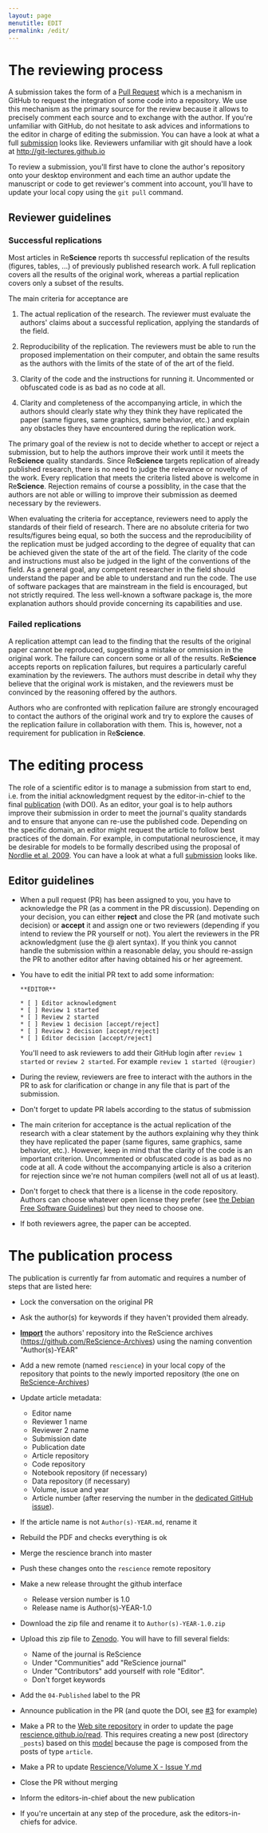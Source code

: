 ```yaml
---
layout: page
menutitle: EDIT
permalink: /edit/
---
```



# The reviewing process

A submission takes the form of a
[Pull Request](https://help.github.com/articles/using-pull-requests/) which is
a mechanism in GitHub to request the integration of some code into a
repository. We use this mechanism as the primary source for the review because
it allows to precisely comment each source and to exchange with the author. If
you're unfamiliar with GitHub, do not hesitate to ask advices and informations
to the editor in charge of editing the submission. You can have a look at what
a full [submission](https://github.com/ReScience/ReScience-submission/pull/3)
looks like. Reviewers unfamiliar with git should have a look at
http://git-lectures.github.io

To review a submission, you'll first have to clone the author's repository onto
your desktop environment and each time an author update the manuscript or code
to get reviewer's comment into account, you'll have to update your local copy
using the `git pull` command.

## Reviewer guidelines

### Successful replications

Most articles in Re**Science** reports th successful replication of the
results (figures, tables, ...) of previously published research work.
A full replication covers all the results of the original work, whereas
a partial replication covers only a subset of the results.

The main criteria for acceptance are

 1. The actual replication of the research. The reviewer must evaluate
    the authors' claims about a successful replication, applying the
    standards of the field.

 2. Reproducibility of the replication. The reviewers must be able
    to run the proposed implementation on their computer, and obtain
    the same results as the authors with the limits of the state of
    of the art of the field.

 3. Clarity of the code and the instructions for running it.
    Uncommented or obfuscated code is as bad as no code at all.

 4. Clarity and completeness of the accompanying article, in which the
    authors should clearly state why they think they have replicated
    the paper (same figures, same graphics, same behavior, etc.) and
    explain any obstacles they have encountered during the replication
    work.

The primary goal of the review is not to decide whether to accept or
reject a submission, but to help the authors improve their work until
it meets the Re**Science** quality standards. Since Re**Science**
targets replication of already published research, there is no need to
judge the relevance or novelty of the work. Every replication that
meets the criteria listed above is welcome in Re**Science**.
Rejection remains of course a possiblity, in the case that the
authors are not able or willing to improve their submission as
deemed necessary by the reviewers.

When evaluating the criteria for acceptance, reviewers need to apply
the standards of their field of research. There are no absolute
criteria for two results/figures being equal, so both the success and
the reproducibility of the replication must be judged according to
the degree of equality that can be achieved given the state of the
art of the field. The clarity of the code and instructions must also
be judged in the light of the conventions of the field. As a general
goal, any competent researcher in the field should understand the
paper and be able to understand and run the code. The use of
software packages that are mainstream in the field is encouraged,
but not strictly required. The less well-known a software package
is, the more explanation authors should provide concerning its
capabilities and use.

### Failed replications

A replication attempt can lead to the finding that the results of the
original paper cannot be reproduced, suggesting a mistake or ommission
in the original work. The failure can concern some or all of the results.
Re**Science** accepts reports on replication failures, but requires a
particularly careful examination by the reviewers. The authors must describe
in detail why they believe that the original work is mistaken, and the
reviewers must be convinced by the reasoning offered by the authors.

Authors who are confronted with replication failure are strongly encouraged
to contact the authors of the original work and try to explore the causes
of the replication failure in collaboration with them. This is, however, not
a requirement for publication in Re**Science**.


# The editing process

The role of a scientific editor is to manage a submission from start to end, i.e.
from the initial acknowledgment request by the editor-in-chief to the final
[publication](../read) (with DOI). As an editor, your goal is to help authors improve their
submission in order to meet the journal's quality standards and to ensure that anyone
can re-use the published code. Depending on the specific domain, an editor might
request the article to follow best practices of the domain. For example,
in computational neuroscience, it may be desirable for models to be formally
described using the proposal of
[Nordlie et al, 2009](http://journals.plos.org/ploscompbiol/article?id=10.1371/journal.pcbi.1000456). You
can have a look at what a full
[submission](https://github.com/ReScience/ReScience-submission/pull/3) looks
like.


## Editor guidelines

* When a pull request (PR) has been assigned to you, you have to acknowledge
   the PR (as a comment in the PR discussion). Depending on your decision, you
   can either **reject** and close the PR (and motivate such decision) or
   **accept** it and assign one or two reviewers (depending if you intend to
   review the PR yourself or not). You alert the reviewers in the PR
   acknowledgment (use the @ alert syntax). If you think you cannot handle the
   submission within a reasonable delay, you should re-assign the PR to another editor
   after having obtained his or her agreement.

* You have to edit the initial PR text to add some information:

  ```
  **EDITOR**

  * [ ] Editor acknowledgment
  * [ ] Review 1 started
  * [ ] Review 2 started
  * [ ] Review 1 decision [accept/reject]
  * [ ] Review 2 decision [accept/reject]
  * [ ] Editor decision [accept/reject]
  ```

   You'll need to ask reviewers to add their GitHub login after `review 1
   started` or `review 2 started`.  For example `review 1 started (@rougier)`

* During the review, reviewers are free to interact with the authors in the PR to ask for
  clarification or change in any file that is part of the submission.

* Don't forget to update PR labels according to the status of submission

* The main criterion for acceptance is the actual replication of the research
  with a clear statement by the authors explaining why they think they have
  replicated the paper (same figures, same graphics, same behavior,
  etc.). However, keep in mind that the clarity of the code is an important
  criterion. Uncommented or obfuscated code is as bad as no code at all. A code
  without the accompanying article is also a criterion for rejection since
  we're not human compilers (well not all of us at least).

* Don't forget to check that there is a license in the code repository. Authors can
  choose whatever open license they prefer (see
  [the Debian Free Software Guidelines](https://www.debian.org/social_contract#guidelines))
  but they need to choose one.

* If both reviewers agree, the paper can be accepted.


# The publication process

The publication is currently far from automatic and requires a number of steps
that are listed here:
  
  * Lock the conversation on the original PR
  * Ask the author(s) for keywords if they haven't provided them already.
  * **[Import](https://import.github.com/)** the authors' repository into the
    ReScience archives (https://github.com/ReScience-Archives) using the naming
    convention "Author(s)-YEAR"
  * Add a new remote (named `rescience`) in your local copy of the repository
    that points to the newly imported repository (the one on
    [ReScience-Archives](https://github.com/ReScience-Archives))
  * Update article metadata:
    - Editor name
    - Reviewer 1 name
    - Reviewer 2 name
    - Submission date
    - Publication date
    - Article repository
    - Code repository
    - Notebook repository (if necessary)
    - Data repository (if necessary)
    - Volume, issue and year
    - Article number (after reserving the number in the [dedicated GitHub
      issue](https://github.com/ReScience/ReScience/issues/48)).
  * If the article name is not `Author(s)-YEAR.md`, rename it
  * Rebuild the PDF and checks everything is ok
  * Merge the rescience branch into master
  * Push these changes onto the `rescience` remote repository
  * Make a new release throught the github interface
    - Release version number is 1.0
    - Release name is Author(s)-YEAR-1.0
   
  * Download the zip file and rename it to `Author(s)-YEAR-1.0.zip`
  * Upload this zip file to [Zenodo](https://zenodo.org/deposit/?c=rescience).
    You will have to fill several fields:
    - Name of the journal is ReScience
    - Under "Communities" add "ReScience journal" 
    - Under "Contributors" add yourself with role "Editor".
    - Don't forget keywords
  
  * Add the `04-Published` label to the PR
  * Announce publication in the PR (and quote the DOI, see
    [#3](https://github.com/ReScience/ReScience-submission/pull/3) for example)
  * Make a PR to the [Web site repository](https://github.com/ReScience/rescience.github.io)
    in order to update the page [rescience.github.io/read](http://rescience.github.io/read/). 
    This requires creating a new post (directory `_posts`) based on this
    [model](https://raw.githubusercontent.com/rougier/rescience.github.io/master/_posts/2015-08-14-Topalidou-Rougier.md)
    because the page is composed from the posts of type `article`.
  * Make a PR to update [Rescience/Volume X - Issue Y.md](https://github.com/ReScience/ReScience)
  * Close the PR without merging
  * Inform the editors-in-chief about the new publication
  * If you're uncertain at any step of the procedure, ask
    the editors-in-chiefs for advice.

